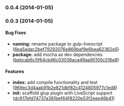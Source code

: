 <a name="0.0.4"></a>
### 0.0.4 (2014-01-05)


<a name="0.0.3"></a>
### 0.0.3 (2014-01-05)


#### Bug Fixes

* **naming:** rename package to gulp-livescript ([6ea5adac2bef79292076e869baf9e6bea62362e5](https://github.com/tomchentw/gulp-livescript/commit/6ea5adac2bef79292076e869baf9e6bea62362e5))
* **package:** add mocha as dev dependencies ([bebcab6c5f64cb46c03036aca49aa90105c516e8](https://github.com/tomchentw/gulp-livescript/commit/bebcab6c5f64cb46c03036aca49aa90105c516e8))


#### Features

* **index:** add compile functionality and test ([969ec3d4aab91b2e821dbf82c4124805977c1ed8](https://github.com/tomchentw/gulp-livescript/commit/969ec3d4aab91b2e821dbf82c4124805977c1ed8))
* **init:** scaffold glup plugin with LiveScript support ([dc917bfd74737a381bef64f8220e53f2eee46b41](https://github.com/tomchentw/gulp-livescript/commit/dc917bfd74737a381bef64f8220e53f2eee46b41))


